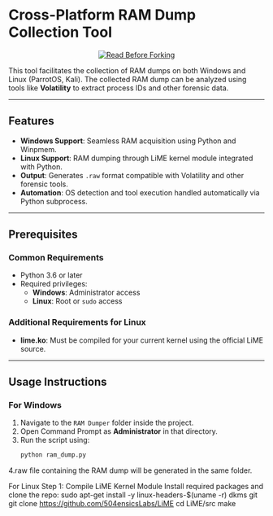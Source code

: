 # Cross-Platform RAM Dump Collection Tool

<div align="center">
  <a href="https://license-instructions.netlify.app/" target="_blank">
    <img src="https://img.shields.io/badge/🚨-READ%20BEFORE%20FORKING-red?style=for-the-badge&labelColor=darkred" alt="Read Before Forking">
  </a>
</div>

This tool facilitates the collection of RAM dumps on both Windows and Linux (ParrotOS, Kali). The collected RAM dump can be analyzed using tools like **Volatility** to extract process IDs and other forensic data.

---

## Features
- **Windows Support**: Seamless RAM acquisition using Python and Winpmem.
- **Linux Support**: RAM dumping through LiME kernel module integrated with Python.
- **Output**: Generates `.raw` format compatible with Volatility and other forensic tools.
- **Automation**: OS detection and tool execution handled automatically via Python subprocess.

---

## Prerequisites

### Common Requirements
- Python 3.6 or later
- Required privileges:
  - **Windows**: Administrator access
  - **Linux**: Root or `sudo` access

### Additional Requirements for Linux
- **lime.ko**: Must be compiled for your current kernel using the official LiME source.

---

## Usage Instructions

### **For Windows**
1. Navigate to the `RAM Dumper` folder inside the project.
2. Open Command Prompt as **Administrator** in that directory.
3. Run the script using:
   ```bash
   python ram_dump.py
4.raw file containing the RAM dump will be generated in the same folder.

For Linux
Step 1: Compile LiME Kernel Module
Install required packages and clone the repo:
sudo apt-get install -y linux-headers-$(uname -r) dkms git
git clone https://github.com/504ensicsLabs/LiME
cd LiME/src
make
